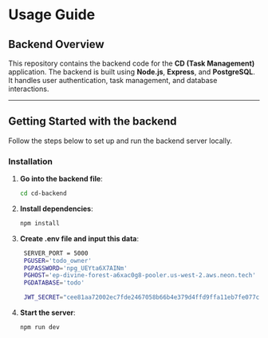 # Usage Guide

## Backend Overview

This repository contains the backend code for the **CD (Task Management)** application. The backend is built using **Node.js**, **Express**, and **PostgreSQL**. It handles user authentication, task management, and database interactions.

---

## Getting Started with the backend

Follow the steps below to set up and run the backend server locally.

### Installation

1. **Go into the backend file**:

   ```bash
   cd cd-backend
   ```

2. **Install dependencies**:

   ```bash
   npm install
   ```

3. **Create .env file and input this data**:

   ```bash
    SERVER_PORT = 5000
    PGUSER='todo_owner'
    PGPASSWORD='npg_UEYta6X7AINm'
    PGHOST='ep-divine-forest-a6xac0g8-pooler.us-west-2.aws.neon.tech'
    PGDATABASE='todo'

    JWT_SECRET="cee81aa72002ec7fde2467058b66b4e379d4ffd9ffa11eb7fe077c49b9bb43d72254b015d117ca11315825ede32395111108b1f038325b38c86c8e9a016ed9fd"
   ```

4. **Start the server**:
   ```bash
   npm run dev
   ```
